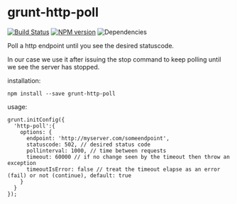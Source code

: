 # grunt-http-poll
[![Build Status](https://travis-ci.org/opentable/grunt-http-poll.png?branch=master)](https://travis-ci.org/opentable/grunt-http-poll) [![NPM version](https://badge.fury.io/js/grunt-http-poll.png)](http://badge.fury.io/js/grunt-http-poll) ![Dependencies](https://david-dm.org/opentable/grunt-http-poll.png)

Poll a http endpoint until you see the desired statuscode.

In our case we use it after issuing the stop command to keep polling until we see the server has stopped.

installation:

```npm install --save grunt-http-poll```

usage:

```
grunt.initConfig({
  'http-poll':{
    options: {
      endpoint: 'http://myserver.com/someendpoint',
      statuscode: 502, // desired status code
      pollinterval: 1000, // time between requests
      timeout: 60000 // if no change seen by the timeout then throw an exception
      timeoutIsError: false // treat the timeout elapse as an error (fail) or not (continue), default: true
    }
  }
});

```
